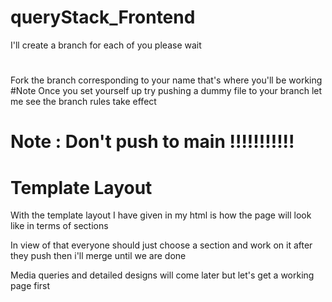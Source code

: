 # queryStack_Frontend
I'll create a branch for each of you please wait

#
Fork the branch corresponding to your name that's where you'll be working
#Note
Once you set yourself up try pushing a dummy file to your branch let me see the branch rules take effect

# Note : Don't push to main !!!!!!!!!!!

# Template Layout
With the template layout I have given in my html is how the page will look  like in terms of sections
<p>In view of that everyone should just choose a section and work on it after they push then i'll merge until we are done</p>
<p>Media queries and detailed designs will come later but let's get a working page first</p>
